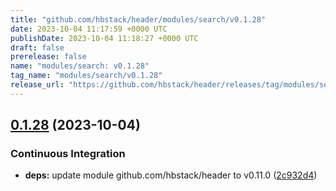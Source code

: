 ```yaml
---
title: "github.com/hbstack/header/modules/search/v0.1.28"
date: 2023-10-04 11:17:59 +0000 UTC
publishDate: 2023-10-04 11:18:27 +0000 UTC
draft: false
prerelease: false
name: "modules/search: v0.1.28"
tag_name: "modules/search/v0.1.28"
release_url: "https://github.com/hbstack/header/releases/tag/modules/search/v0.1.28"
---
```


## [0.1.28](https://github.com/hbstack/header/compare/modules/search/v0.1.27...modules/search/v0.1.28) (2023-10-04)


### Continuous Integration

* **deps:** update module github.com/hbstack/header to v0.11.0 ([2c932d4](https://github.com/hbstack/header/commit/2c932d4000fa9c690aa223a0ee595083c608f9bf))

